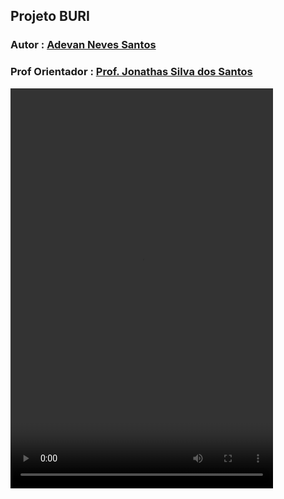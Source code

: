 ## Projeto BURI

### Autor : [Adevan Neves Santos](https://www.linkedin.com/in/adevancomp/)

### Prof Orientador : [Prof. Jonathas Silva dos Santos](https://www.linkedin.com/in/jonathassilvasantos/)

<video src="./docs/buri-demonstracao_compress.mp4" width="420" height="640" controls></video>
